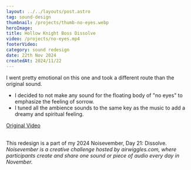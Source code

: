 ```yaml
---
layout: ../../layouts/post.astro
tag: sound-design
thumbnail: /projects/thumb-no-eyes.webp
heroImage: 
title: Hollow Knight Boss Dissolve
video: /projects/no-eyes.mp4
footerVideo: 
category: sound redesign
date: 22th Nov 2024
createdAt: 2024/11/22
---
```

<p>I went pretty emotional on this one and took a different route than the original sound.</p>

<ul>
  <li>I decided to not make any sound for the floating body of "no eyes" to emphasize the feeling of sorrow.</li>
  <li>I tuned all the ambience sounds to the same key as the music to add a dreamy and spiritual feeling.</li>
</ul>

<p><a href="https://youtu.be/lVnZccKSO6w?si=BjAzRP_Z1-hPZ0qz&t=343" target="_blank" rel="noopener noreferrer">Original Video</a></p>
<br>
<div>
  This redesign is a part of my 2024 Noisevember, Day 21: Dissolve.
</div>
<div>
    <i>Noisevember is a creative challenge hosted by airwiggles.com, where participants create and share one sound or piece of audio every day in November.</i>
</div>